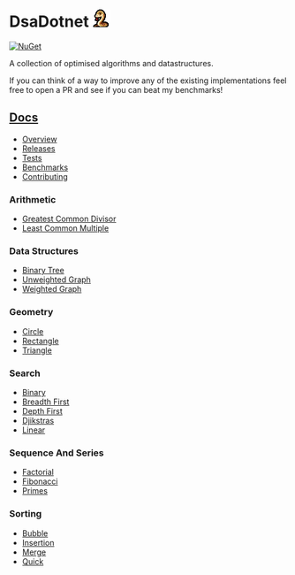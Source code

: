 # DsaDotnet ![Logo](DsaDotnet/logo.png)
[![NuGet](https://img.shields.io/nuget/v/DsaDotnet)](https://www.nuget.org/packages/DsaDotnet)

A collection of optimised algorithms and datastructures.

If you can think of a way to improve any of the existing implementations feel free to open a PR and see if you can beat my benchmarks!

## [Docs](https://timmoth.github.io/DsaDotnet/)
- [Overview](https://timmoth.github.io/DsaDotnet/)
- [Releases](https://timmoth.github.io/DsaDotnet/releases/)
- [Tests](https://timmoth.github.io/DsaDotnet/tests/)
- [Benchmarks](https://timmoth.github.io/DsaDotnet/benchmarks/)
- [Contributing](https://timmoth.github.io/DsaDotnet/contributing/)

### Arithmetic
- [Greatest Common Divisor](https://timmoth.github.io/DsaDotnet/Arithmetic/greatest_common_divisor/)
- [Least Common Multiple](https://timmoth.github.io/DsaDotnet/Arithmetic/least_common_multiple/)

### Data Structures
- [Binary Tree](https://timmoth.github.io/DsaDotnet/DataStructures/binary_tree/)
- [Unweighted Graph](https://timmoth.github.io/DsaDotnet/DataStructures/unweighted_graph/)
- [Weighted Graph](https://timmoth.github.io/DsaDotnet/DataStructures/weighted_graph/)

### Geometry
- [Circle](https://timmoth.github.io/DsaDotnet/Geometry/circle/)
- [Rectangle](https://timmoth.github.io/DsaDotnet/Geometry/rectangle/)
- [Triangle](https://timmoth.github.io/DsaDotnet/Geometry/triangle/)

### Search
- [Binary](https://timmoth.github.io/DsaDotnet/Search/binary_search/)
- [Breadth First](https://timmoth.github.io/DsaDotnet/Search/breadth_first_search/)
- [Depth First](https://timmoth.github.io/DsaDotnet/Search/depth_first_search/)
- [Djikstras](https://timmoth.github.io/DsaDotnet/Search/djikstras/)
- [Linear](https://timmoth.github.io/DsaDotnet/Search/linear_search/)

### Sequence And Series
- [Factorial](https://timmoth.github.io/DsaDotnet/SequenceAndSeries/factorial/)
- [Fibonacci](https://timmoth.github.io/DsaDotnet/SequenceAndSeries/fibonacci/)
- [Primes](https://timmoth.github.io/DsaDotnet/SequenceAndSeries/primes/)

### Sorting
- [Bubble](https://timmoth.github.io/DsaDotnet/Sorting/bubble_sort/)
- [Insertion](https://timmoth.github.io/DsaDotnet/Sorting/insertion_sort/)
- [Merge](https://timmoth.github.io/DsaDotnet/Sorting/merge_sort/)
- [Quick](https://timmoth.github.io/DsaDotnet/Sorting/quick_sort/)

